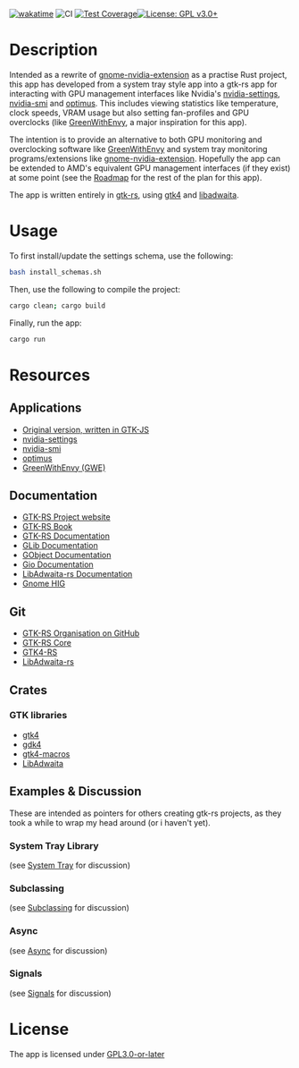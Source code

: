 <!--
SPDX-FileCopyrightText: 2022 Deren Vural
SPDX-License-Identifier: GPL-3.0-or-later
-->

[![wakatime](https://wakatime.com/badge/user/8ce81774-1d46-4c72-8a15-b5cf4032138f/project/64d5b278-0a3f-4b93-9a34-5cf88c7a8a3a.svg)](https://wakatime.com/badge/user/8ce81774-1d46-4c72-8a15-b5cf4032138f/project/64d5b278-0a3f-4b93-9a34-5cf88c7a8a3a) ![CI](https://github.com/derenv/gtk4-nvidia-monitor-rust/actions/workflows/rust.yml/badge.svg) [![Test Coverage](https://codecov.io/gh/derenv/gtk4-nvidia-monitor-rust/branch/main/graph/badge.svg?token=PHDU5O3VFZ)](https://codecov.io/gh/derenv/gtk4-nvidia-monitor-rust)[![License: GPL v3.0+](https://img.shields.io/badge/License-GPL%20v3-blue.svg)](http://www.gnu.org/licenses/gpl-3.0)

# Description
Intended as a rewrite of [gnome-nvidia-extension](https://github.com/ethanwharris/gnome-nvidia-extension) as a practise Rust project, this app has developed from a system tray style app into a gtk-rs app for interacting with GPU management interfaces like Nvidia's [nvidia-settings](https://github.com/NVIDIA/nvidia-settings), [nvidia-smi](https://developer.nvidia.com/nvidia-system-management-interface) and [optimus](https://www.nvidia.com/en-gb/geforce/technologies/optimus/). This includes viewing statistics like temperature, clock speeds, VRAM usage but also setting fan-profiles and GPU overclocks (like [GreenWithEnvy](https://gitlab.com/leinardi/gwe/), a major inspiration for this app).

The intention is to provide an alternative to both GPU monitoring and overclocking software like [GreenWithEnvy](https://gitlab.com/leinardi/gwe/) and system tray monitoring programs/extensions like [gnome-nvidia-extension](https://github.com/ethanwharris/gnome-nvidia-extension). Hopefully the app can be extended to AMD's equivalent GPU management interfaces (if they exist) at some point (see the [Roadmap](docs/ROADMAP.md) for the rest of the plan for this app).

The app is written entirely in [gtk-rs](https://gtk-rs.org/), using [gtk4](https://github.com/gtk-rs/gtk4-rs) and [libadwaita](https://world.pages.gitlab.gnome.org/Rust/libadwaita-rs/).

# Usage
To first install/update the settings schema, use the following:
```bash
bash install_schemas.sh
```

Then, use the following to compile the project:
```bash
cargo clean; cargo build
```

Finally, run the app:
```bash
cargo run
```

# Resources
## Applications
- [Original version, written in GTK-JS](https://github.com/ethanwharris/gnome-nvidia-extension)
- [nvidia-settings](https://github.com/NVIDIA/nvidia-settings)
- [nvidia-smi](https://developer.nvidia.com/nvidia-system-management-interface)
- [optimus](https://www.nvidia.com/en-gb/geforce/technologies/optimus/)
- [GreenWithEnvy (GWE)]()
## Documentation
- [GTK-RS Project website](https://gtk-rs.org/)
- [GTK-RS Book](https://gtk-rs.org/gtk4-rs/stable/latest/book/introduction.html)
- [GTK-RS Documentation](https://gtk-rs.org/gtk-rs-core/stable/latest/docs/)
- [GLib Documentation](https://docs.gtk.org/glib/index.html)
- [GObject Documentation](https://docs.gtk.org/gobject/index.html)
- [Gio Documentation](https://docs.gtk.org/gio/index.html)
- [LibAdwaita-rs Documentation](https://relm4.org/docs/stable/libadwaita/index.html)
- [Gnome HIG](https://developer.gnome.org/hig/index.html)
## Git
- [GTK-RS Organisation on GitHub](https://github.com/gtk-rs)
- [GTK-RS Core](https://github.com/gtk-rs/gtk-rs-core)
- [GTK4-RS](https://github.com/gtk-rs/gtk4-rs)
- [LibAdwaita-rs](https://world.pages.gitlab.gnome.org/Rust/libadwaita-rs/)

## Crates
### GTK libraries
- [gtk4](https://crates.io/crates/gtk4)
- [gdk4](https://crates.io/crates/gdk4)
- [gtk4-macros](https://crates.io/crates/gtk4-macros)
- [LibAdwaita](https://crates.io/crates/libadwaita)

## Examples & Discussion
These are intended as pointers for others creating gtk-rs projects, as they took a while to wrap my head around (or i haven't yet).
### System Tray Library
(see [System Tray](docs/system_tray.md) for discussion)
### Subclassing
(see [Subclassing](docs/subclassing.md) for discussion)
### Async
(see [Async](docs/async.md) for discussion)
### Signals
(see [Signals](docs/signals.md) for discussion)

# License
The app is licensed under [GPL3.0-or-later](https://spdx.org/licenses/GPL-3.0-or-later.html)
